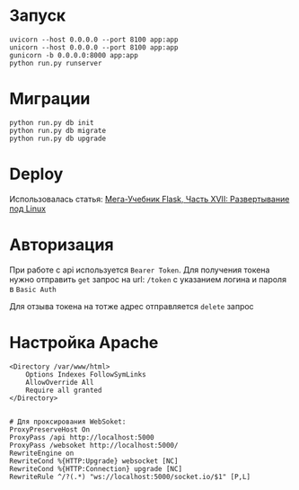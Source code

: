 # Запуск

```
uvicorn --host 0.0.0.0 --port 8100 app:app
unicorn --host 0.0.0.0 --port 8100 app:app
gunicorn -b 0.0.0.0:8000 app:app
python run.py runserver
```

# Миграции 

```pyton
python run.py db init
python run.py db migrate
python run.py db upgrade
```

# Deploy 

Использовалась статья: [Мега-Учебник Flask, Часть XVII: Развертывание под Linux](https://habr.com/ru/post/352266/)

# Авторизация 

При работе с api используется `Bearer Token`. Для получения токена нужно отправить `get` запрос на url: `/token` с указанием логина и пароля в `Basic Auth`

Для отзыва токена на тотже адрес отправляется `delete` запрос


# Настройка Apache


```
<Directory /var/www/html>
	Options Indexes FollowSymLinks
	AllowOverride All
	Require all granted
</Directory>


# Для проксирования WebSoket:
ProxyPreserveHost On
ProxyPass /api http://localhost:5000
ProxyPass /websoket http://localhost:5000/
RewriteEngine on
RewriteCond %{HTTP:Upgrade} websocket [NC]
RewriteCond %{HTTP:Connection} upgrade [NC]
RewriteRule ^/?(.*) "ws://localhost:5000/socket.io/$1" [P,L]
```

